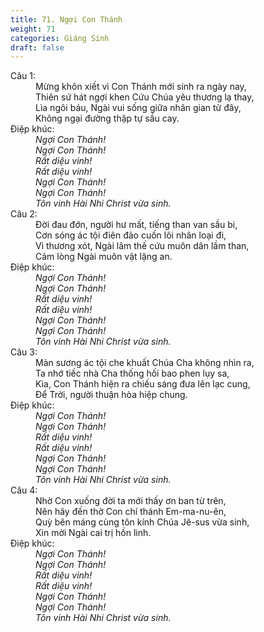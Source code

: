 ```yaml
---
title: 71. Ngợi Con Thánh
weight: 71
categories: Giáng Sinh
draft: false
---
```

<dl><dt>Câu 1:</dt><dd data-verse="1"> Mừng khôn xiết vì Con Thánh mới sinh ra ngày nay, <br/>Thiên sứ hát ngợi khen Cứu Chúa yêu thương lạ thay, <br/>Lìa ngôi báu, Ngài vui sống giữa nhân gian từ đây, <br/>Không ngại đường thập tự sầu cay. </dd><dt>Điệp khúc:</dt><dd data-chorus="1"><em>Ngợi Con Thánh! <br/>Ngợi Con Thánh! <br/>Rất diệu vinh! <br/>Rất diệu vinh! <br/>Ngợi Con Thánh! <br/>Ngợi Con Thánh! <br/>Tôn vinh Hài Nhi Christ vừa sinh. </em></dd><dt>Câu 2:</dt><dd data-verse="2">Đời đau đớn, người hư mất, tiếng than van sầu bi, <br/>Cơn sóng ác tội điên đảo cuốn lôi nhân loại đi, <br/>Vì thương xót, Ngài lâm thế cứu muôn dân lầm than, <br/>Cảm lòng Ngài muôn vật lặng an. </dd><dt>Điệp khúc:</dt><dd data-chorus="1"><em>Ngợi Con Thánh! <br/>Ngợi Con Thánh! <br/>Rất diệu vinh! <br/>Rất diệu vinh! <br/>Ngợi Con Thánh! <br/>Ngợi Con Thánh! <br/>Tôn vinh Hài Nhi Christ vừa sinh. </em></dd><dt>Câu 3:</dt><dd data-verse="3">Màn sương ác tội che khuất Chúa Cha không nhìn ra, <br/>Ta nhớ tiếc nhà Cha thống hối bao phen lụy sa, <br/>Kìa, Con Thánh hiện ra chiếu sáng đưa lên lạc cung, <br/>Để Trời, người thuận hòa hiệp chung. </dd><dt>Điệp khúc:</dt><dd data-chorus="1"><em>Ngợi Con Thánh! <br/>Ngợi Con Thánh! <br/>Rất diệu vinh! <br/>Rất diệu vinh! <br/>Ngợi Con Thánh! <br/>Ngợi Con Thánh! <br/>Tôn vinh Hài Nhi Christ vừa sinh. </em></dd><dt>Câu 4:</dt><dd data-verse="4">Nhờ Con xuống đời ta mới thấy ơn ban từ trên, <br/>Nên hãy đến thờ Con chí thánh Em-ma-nu-ên, <br/>Quỳ bên máng cùng tôn kính Chúa Jê-sus vừa sinh, <br/>Xin mời Ngài cai trị hồn linh. </dd><dt>Điệp khúc:</dt><dd data-chorus="1"><em>Ngợi Con Thánh! <br/>Ngợi Con Thánh! <br/>Rất diệu vinh! <br/>Rất diệu vinh! <br/>Ngợi Con Thánh! <br/>Ngợi Con Thánh! <br/>Tôn vinh Hài Nhi Christ vừa sinh. </em></dd></dl>